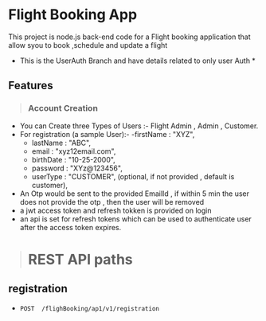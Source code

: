 # Flight Booking App
This project is node.js back-end code for a Flight booking application that allow syou to book ,schedule and update a flight

* This is the UserAuth Branch and have details related to only user Auth *
## Features
> ### Account Creation
* You can Create three Types of Users :- Flight Admin , Admin , Customer.
* For registration (a sample User):-
  -firstName : "XYZ",
  - lastName : "ABC",
  - email : "xyz12email.com",
  - birthDate : "10-25-2000",
  - password  : "XYz@123456",
  - userType : "CUSTOMER", (optional, if not provided , default is customer),
 * An Otp would be sent to the provided EmailId , if within 5 min the user does not provide the otp , then the user will be removed
 * a jwt access token and refresh tokken is provided on login
 * an api is set for refresh tokens which can be used to authenticate user after the access token expires.

> # REST API paths
## registration 
* `POST  /flighBooking/ap1/v1/registration`
  
  

